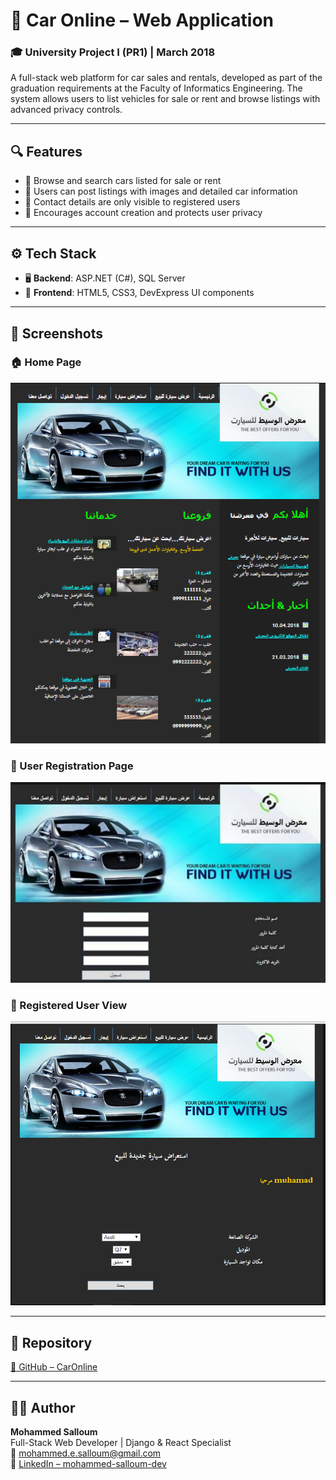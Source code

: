 # 🚗 Car Online – Web Application

### 🎓 University Project I (PR1) | March 2018

A full-stack web platform for car sales and rentals, developed as part of the graduation requirements at the Faculty of Informatics Engineering. The system allows users to list vehicles for sale or rent and browse listings with advanced privacy controls.

---

## 🔍 Features

- 🔎 Browse and search cars listed for sale or rent  
- 📝 Users can post listings with images and detailed car information  
- 🔐 Contact details are only visible to registered users  
- 🧾 Encourages account creation and protects user privacy  

---

## ⚙️ Tech Stack

- 🖥️ **Backend**: ASP.NET (C#), SQL Server  
- 🎨 **Frontend**: HTML5, CSS3, DevExpress UI components  

---

## 📸 Screenshots

### 🏠 Home Page  
![Homepage](Screenshots/home-page.png)

### 📝 User Registration Page  
![Signup](Screenshots/signup-page.png)

### 👤 Registered User View  
![Registered User](Screenshots/registered-user-view.png)

---

## 📂 Repository

[🔗 GitHub – CarOnline](https://github.com/mohammed-salloum/CarOnline)

---

## 👨‍💻 Author

**Mohammed Salloum**  
Full-Stack Web Developer | Django & React Specialist  
📧 mohammed.e.salloum@gmail.com  
🔗 [LinkedIn – mohammed-salloum-dev](https://linkedin.com/in/mohammed-salloum-dev)
